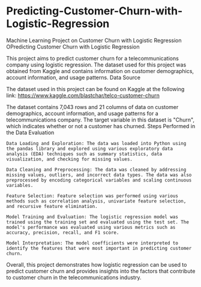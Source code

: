 # Predicting-Customer-Churn-with-Logistic-Regression
Machine Learning Project on Customer Churn with Logistic Regression
OPredicting Customer Churn with Logistic Regression

This project aims to predict customer churn for a telecommunications company using logistic regression. The dataset used for this project was obtained from Kaggle and contains information on customer demographics, account information, and usage patterns.
Data Source

The dataset used in this project can be found on Kaggle at the following link:
https://www.kaggle.com/blastchar/telco-customer-churn

The dataset contains 7,043 rows and 21 columns of data on customer demographics, account information, and usage patterns for a telecommunications company. The target variable in this dataset is "Churn", which indicates whether or not a customer has churned.
Steps Performed in the Data Evaluation

    Data Loading and Exploration: The data was loaded into Python using the pandas library and explored using various exploratory data analysis (EDA) techniques such as summary statistics, data visualization, and checking for missing values.

    Data Cleaning and Preprocessing: The data was cleaned by addressing missing values, outliers, and incorrect data types. The data was also preprocessed by encoding categorical variables and scaling continuous variables.

    Feature Selection: Feature selection was performed using various methods such as correlation analysis, univariate feature selection, and recursive feature elimination.

    Model Training and Evaluation: The logistic regression model was trained using the training set and evaluated using the test set. The model's performance was evaluated using various metrics such as accuracy, precision, recall, and F1 score.

    Model Interpretation: The model coefficients were interpreted to identify the features that were most important in predicting customer churn.

Overall, this project demonstrates how logistic regression can be used to predict customer churn and provides insights into the factors that contribute to customer churn in the telecommunications industry.
